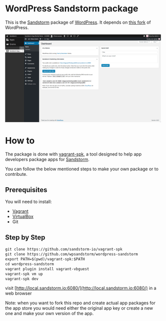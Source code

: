 WordPress Sandstorm package
===========================

This is the [Sandstorm](https://sandstorm.io) package of [WordPress](https://wordpress.com/). It depends on [this fork](https://github.com/wpsandstorm/wordpress) of WordPress.

![Wordpress main view](.sandstorm/app-graphics/wordpress_example_01.png)

# How to

The package is done with [vagrant-spk](https://github.com/sandstorm-io/vagrant-spk), a tool designed to help app developers package apps for [Sandstorm](https://sandstorm.io).

You can follow the below mentioned steps to make your own package or to contribute.

## Prerequisites

You will need to install:
- [Vagrant](https://www.vagrantup.com/)
- [VirtualBox](https://www.virtualbox.org/wiki/Downloads)
- Git

## Step by Step

```
git clone https://github.com/sandstorm-io/vagrant-spk
git clone https://github.com/wpsandstorm/wordpress-sandstorm
export PATH=$(pwd)/vagrant-spk:$PATH
cd wordpress-sandstorm
vagrant plugin install vagrant-vbguest
vagrant-spk vm up
vagrant-spk dev
```

visit [http://local.sandstorm.io:6080/](http://local.sandstorm.io:6080/) in a web browser

Note: when you want to fork this repo and create actual app packages for the app store you would need either the original app key or create a new one and make your own version of the app.
